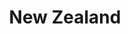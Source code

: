 ---
title: New Zealand
indice: 0.4407285698674619
years:
- year: '1971'
  indice: 0.2862823061630217
- year: '1972'
  indice: 0.28641732283464577
- year: '1973'
  indice: 0.2905497642094811
- year: '1974'
  indice: 0.29790660225442833
- year: '1975'
  indice: 0.3098377786624204
- year: '1976'
  indice: 0.30076472502440604
- year: '1977'
  indice: 0.3075676843317973
- year: '1978'
  indice: 0.3097594805031051
- year: '1979'
  indice: 0.3039478727481792
- year: '1980'
  indice: 0.30683063294090224
- year: '1981'
  indice: 0.3060142633766828
- year: '1982'
  indice: 0.3086982000837169
- year: '1983'
  indice: 0.3135743612109544
- year: '1984'
  indice: 0.3154674038487344
- year: '1985'
  indice: 0.33547526673132877
- year: '1986'
  indice: 0.3490899305215775
- year: '1987'
  indice: 0.3638850766484574
- year: '1988'
  indice: 0.3730557115022622
- year: '1989'
  indice: 0.37255057140143705
- year: '1990'
  indice: 0.38204948950979123
- year: '1991'
  indice: 0.38718462308847873
- year: '1992'
  indice: 0.3853853443065743
- year: '1993'
  indice: 0.3795577927075316
- year: '1994'
  indice: 0.37836430553489314
- year: '1995'
  indice: 0.38457395336948375
- year: '1996'
  indice: 0.39553205705487626
- year: '1997'
  indice: 0.40095367390721387
- year: '1998'
  indice: 0.4066853807277809
- year: '1999'
  indice: 0.40553687987873405
- year: '2000'
  indice: 0.4006456539510204
- year: '2001'
  indice: 0.40039275186010376
- year: '2002'
  indice: 0.4067865991597543
- year: '2003'
  indice: 0.4116698877918682
- year: '2004'
  indice: 0.4128360994518136
- year: '2005'
  indice: 0.4164783009892773
- year: '2006'
  indice: 0.42199777644744707
- year: '2007'
  indice: 0.41898112017532424
- year: '2008'
  indice: 0.42653290304475916
- year: '2009'
  indice: 0.4351885967984067
- year: '2010'
  indice: 0.4306387078958654
- year: '2011'
  indice: 0.43222836510070123
- year: '2012'
  indice: 0.4363916020860082
- year: '2013'
  indice: 0.4345761101876038
- year: '2014'
  indice: 0.43557095459053113
- year: '2015'
  indice: 0.4373139902526837
- year: '2016'
  indice: 0.44146073210727665
- year: '2017'
  indice: 0.43929008567931466
- year: '2018'
  indice: 0.4407285698674619
---